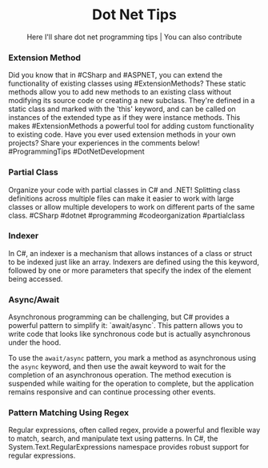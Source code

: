 <p><h1 align="center">Dot Net Tips</h1></p>
<p align="center">Here I'll share dot net programming tips | You can also contribute</p>

### Extension Method
<p>Did you know that in #CSharp and #ASPNET, you can extend the functionality of existing classes using #ExtensionMethods? These static methods allow you to add new methods to an existing class without modifying its source code or creating a new subclass. They're defined in a static class and marked with the 'this' keyword, and can be called on instances of the extended type as if they were instance methods. This makes #ExtensionMethods a powerful tool for adding custom functionality to existing code. Have you ever used extension methods in your own projects? Share your experiences in the comments below! #ProgrammingTips #DotNetDevelopment</p>

### Partial Class
<p>Organize your code with partial classes in C# and .NET! Splitting class definitions across multiple files can make it easier to work with large classes or allow multiple developers to work on different parts of the same class. #CSharp #dotnet #programming #codeorganization #partialclass</p>

### Indexer
<p>In C#, an indexer is a mechanism that allows instances of a class or struct to be indexed just like an array. Indexers are defined using the this keyword, followed by one or more parameters that specify the index of the element being accessed.</p>

### Async/Await
<p>Asynchronous programming can be challenging, but C# provides a powerful pattern to simplify it: `await/async`. This pattern allows you to write code that looks like synchronous code but is actually asynchronous under the hood.

To use the `await/async` pattern, you mark a method as asynchronous using the `async` keyword, and then use the await keyword to wait for the completion of an asynchronous operation. The method execution is suspended while waiting for the operation to complete, but the application remains responsive and can continue processing other events.</p>

### Pattern Matching Using Regex
<p>Regular expressions, often called regex, provide a powerful and flexible way to match, search, and manipulate text using patterns. In C#, the System.Text.RegularExpressions namespace provides robust support for regular expressions.</p>
